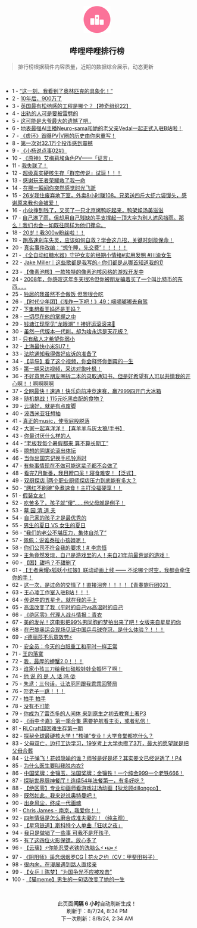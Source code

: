 <div align="center">
    <img src="./assets/icon_rank.png" alt="logo" />
    <h2>哔哩哔哩排行榜</h>
</div>

> 排行榜根据稿件内容质量，近期的数据综合展示，动态更新

<br />

<ul><li><span>1 - <a href=https://www.bilibili.com/BV1FM4m117Cd>“这一刻，我看到了奥林匹克的具象化！”</a></span></li><li><span>2 - <a href=https://www.bilibili.com/BV1jT42167Xb>10年后，900万了</a></span></li><li><span>3 - <a href=https://www.bilibili.com/BV1Ty411q7gS>英国最有松弛感的工程是哪个？【神奇组织22】</a></span></li><li><span>4 - <a href=https://www.bilibili.com/BV1Lz421i7Sg>出轨的人可是要被雷劈的</a></span></li><li><span>5 - <a href=https://www.bilibili.com/BV1Zw4m1k7aw>这可能是大爷最大的遗憾了吧..</a></span></li><li><span>6 - <a href=https://www.bilibili.com/BV17r421K7Ak>地表最强AI主播Neuro-sama和她的老父亲Vedal一起正式入驻B站啦！</a></span></li><li><span>7 - <a href=https://www.bilibili.com/BV1WcvdeVEvo>《虚环》首曝PV|V圈的历史由你来重写！</a></span></li><li><span>8 - <a href=https://www.bilibili.com/BV11E421w7Ay>第一次对32.1万个投币感到震撼</a></span></li><li><span>9 - <a href=https://www.bilibili.com/BV1sE421w7cv>《小杨说点事02#》</a></span></li><li><span>10 - <a href=https://www.bilibili.com/BV1uZ421K7Ti>《原神》艾梅莉埃角色PV——「证言」</a></span></li><li><span>11 - <a href=https://www.bilibili.com/BV1mU411U7eu>我失联了！</a></span></li><li><span>12 - <a href=https://www.bilibili.com/BV1gH4y1c7KV>超级真实硬核生存「群峦传说」试玩！！！</a></span></li><li><span>13 - <a href=https://www.bilibili.com/BV1ZH4y1c7iz>感谢玩王者荣耀救了我一命</a></span></li><li><span>14 - <a href=https://www.bilibili.com/BV1fH4y1F7jq>在哪一瞬间你突然感觉时光飞逝</a></span></li><li><span>15 - <a href=https://www.bilibili.com/BV1N4421f7SG>26岁我住废弃地下室，外卖8小时赚108。兄弟送四斤大虾六袋馒头，感谢原来我也会被爱！</a></span></li><li><span>16 - <a href=https://www.bilibili.com/BV1kw4m1k7aD>小伙挣到钱了，又买了一只北京烤鸭吃起来，鸭架炖汤美滋滋</a></span></li><li><span>17 - <a href=https://www.bilibili.com/BV1W142187Vm>自己淋了雨，但却用自己残缺的手支撑起一顶大伞为别人遮风挡雨。那么！我们也会一如既往同样为他们撑伞。</a></span></li><li><span>18 - <a href=https://www.bilibili.com/BV1xn4y1f7y9>20岁！我300w粉丝啦！！</a></span></li><li><span>19 - <a href=https://www.bilibili.com/BV1JW42197x4>跑高速刹车失灵，应该如何自救？学会这几招，关键时刻能保命！</a></span></li><li><span>20 - <a href=https://www.bilibili.com/BV1kE421w73p>真实事件改编：“想午睡，先交费”！！！！！</a></span></li><li><span>21 - <a href=https://www.bilibili.com/BV1SU411U7gC>《全自动红糖水器》守护女友的经期小情绪#实用发明 #川渝女生</a></span></li><li><span>22 - <a href=https://www.bilibili.com/BV1VE421w7s6>Jake Miller｜这些歌都是我写的🎶 你们都是从哪首知道我的👂</a></span></li><li><span>23 - <a href=https://www.bilibili.com/BV1h9vfeeEMX>【像素池核】一款独特的像素池核风格的游戏开发中</a></span></li><li><span>24 - <a href=https://www.bilibili.com/BV1eZadeWELd>2008年，你感叹这年冬天很冷但你被朋友骗着买了一个叫比特币的东西……</a></span></li><li><span>25 - <a href=https://www.bilibili.com/BV1bM4m1y7Qd>独居的我虽然不会做饭 但我很会吃</a></span></li><li><span>26 - <a href=https://www.bilibili.com/BV1Fi421a7on>【时代少年团】《浅炸一下吧！》49：嘀嘀嘟嘟去自驾</a></span></li><li><span>27 - <a href=https://www.bilibili.com/BV1F4421f7Gh>下集想看王妈还是王妈？</a></span></li><li><span>28 - <a href=https://www.bilibili.com/BV1eH4y1c7pi>一切尽在他的掌握之中</a></span></li><li><span>29 - <a href=https://www.bilibili.com/BV1m4421Z7CL>钱塘江现罕见“龙眼潮”！接好运滚滚来🌊</a></span></li><li><span>30 - <a href=https://www.bilibili.com/BV1hT42167Li>虽然一代版本一代削，却为啥永远是天花板？</a></span></li><li><span>31 - <a href=https://www.bilibili.com/BV1ez421B7cm>只有敌人才希望你弱小</a></span></li><li><span>32 - <a href=https://www.bilibili.com/BV1ci421a77i>上海最快小米SU7！</a></span></li><li><span>33 - <a href=https://www.bilibili.com/BV1SZ421N7yz>法院通知我得做好应诉的准备了</a></span></li><li><span>34 - <a href=https://www.bilibili.com/BV1PE421w7jL>【毕导】看了这个视频，你会释怀你倒霉的一生</a></span></li><li><span>35 - <a href=https://www.bilibili.com/BV1Xm421g7ax>第一期采访视频，采访对象叶枫！</a></span></li><li><span>36 - <a href=https://www.bilibili.com/BV1LYiPeWECu>不好意思在朋友圈拆二本的录取通知书，但是好希望有人可以共情我的开心啊！！啊啊啊啊</a></span></li><li><span>37 - <a href=https://www.bilibili.com/BV1MevdeDEEP>全网最快！速通！快乐向前冲竞速赛，赢7999四开门大冰箱</a></span></li><li><span>38 - <a href=https://www.bilibili.com/BV1xw4m1k7J8>随机挑战！115元吃黑白配的食物？</a></span></li><li><span>39 - <a href=https://www.bilibili.com/BV1mi421h7hh>云璃好，就是有点废脚</a></span></li><li><span>40 - <a href=https://www.bilibili.com/BV1aTvieqEfw>波西米亚狂想抽</a></span></li><li><span>41 - <a href=https://www.bilibili.com/BV1Zz421v758>真正的music，使我屁股脱落</a></span></li><li><span>42 - <a href=https://www.bilibili.com/BV14r421K7bj>大家一起喜洋洋！【喜羊羊与灰太狼/手书】</a></span></li><li><span>43 - <a href=https://www.bilibili.com/BV1Xf421q7to>你最讨厌什么样的人</a></span></li><li><span>44 - <a href=https://www.bilibili.com/BV1QS421X7K4>“老板我每个暑假都来 算不算长期工”</a></span></li><li><span>45 - <a href=https://www.bilibili.com/BV1aS411w7CF>臆想的阴谋论滚出体坛</a></span></li><li><span>46 - <a href=https://www.bilibili.com/BV1UPvXeCEko>当你出国忘记换手机铃声时</a></span></li><li><span>47 - <a href=https://www.bilibili.com/BV1NS421d7Z3>有些事情现在不做可能这辈子都不会做了</a></span></li><li><span>48 - <a href=https://www.bilibili.com/BV1br421K7YA>看完7月新番，我目瞪口呆！寝食难安！【泛式】</a></span></li><li><span>49 - <a href=https://www.bilibili.com/BV152421Z7co>双厨探店 |两个职业厨师探店压力到底能有多大？</a></span></li><li><span>50 - <a href=https://www.bilibili.com/BV1yi421h7DH>“网红不刷碗”免煮速食！主打没福硬享！！</a></span></li><li><span>51 - <a href=https://www.bilibili.com/BV19m421g7xt>假装女友1</a></span></li><li><span>52 - <a href=https://www.bilibili.com/BV18r421M7EK>吃苦多了，孩子就“傻”……他父母就是例子！</a></span></li><li><span>53 - <a href=https://www.bilibili.com/BV1rr421K7AK>墓 园 清 道 夫</a></span></li><li><span>54 - <a href=https://www.bilibili.com/BV1df421q7Mt>自己家的孩子才是最优秀的</a></span></li><li><span>55 - <a href=https://www.bilibili.com/BV1G4421S7Ya>男生的夏日 VS 女生的夏日</a></span></li><li><span>56 - <a href=https://www.bilibili.com/BV1Vb421J76z>“我们的老公不堪压力，集体自杀了”</a></span></li><li><span>57 - <a href=https://www.bilibili.com/BV1gEiceTEnb>佩佩：说谁泰拉小孩姐呢！</a></span></li><li><span>58 - <a href=https://www.bilibili.com/BV1wM4m117qZ>你们公司不符合我的要求！# 李宗恒</a></span></li><li><span>59 - <a href=https://www.bilibili.com/BV1wE421w7Xt>主角竟然发现，自己是游戏里的人！来自21年前最荒诞的游戏！</a></span></li><li><span>60 - <a href=https://www.bilibili.com/BV1TU411S7Pu>【困】甜吗？不甜删了</a></span></li><li><span>61 - <a href=https://www.bilibili.com/BV1Py411q7AH>【王者荣耀x狐妖小红娘】联动动画上线 —— 不论哪个时空，我都会牵住你的手！</a></span></li><li><span>62 - <a href=https://www.bilibili.com/BV1pE421w72y>这一次，是过命的交情了！直接泪奔！！！！【青春旅行团02】</a></span></li><li><span>63 - <a href=https://www.bilibili.com/BV1JKv9ewE8S>王心凌工作室入驻B站！！！</a></span></li><li><span>64 - <a href=https://www.bilibili.com/BV1Dy411e7Hw>传说中的五星卡，就在我的手上</a></span></li><li><span>65 - <a href=https://www.bilibili.com/BV1ji421a7Ti>高温改变了我（平时的自己vs高温时的自己</a></span></li><li><span>66 - <a href=https://www.bilibili.com/BV1cw4m1C7uB>《绝区零》代理人战斗情报：青衣</a></span></li><li><span>67 - <a href=https://www.bilibili.com/BV1dE421w7eR>美的发光！这电影把99%男同胞的梦拍出来了吧！女版来自星星的你</a></span></li><li><span>68 - <a href=https://www.bilibili.com/BV1Zx4y1W7Y2>在巴黎奥运会现场见证中国乒乓球夺冠，是什么体验？！！！</a></span></li><li><span>69 - <a href=https://www.bilibili.com/BV13f421B7zS>⚡️德丽莎不乐意效劳⚡️</a></span></li><li><span>70 - <a href=https://www.bilibili.com/BV1Lf421B7Ai>安全员：今天的白祇重工和平时一样正常</a></span></li><li><span>71 - <a href=https://www.bilibili.com/BV1Dr421M7Dk>王的落寞</a></span></li><li><span>72 - <a href=https://www.bilibili.com/BV1ow4m1k7Kp>我，最厚的螃蟹2.0！！！</a></span></li><li><span>73 - <a href=https://www.bilibili.com/BV1rr421K7y7>谁家小孩三刀给我仨硅胶娃娃全振坏了啊！</a></span></li><li><span>74 - <a href=https://www.bilibili.com/BV1Dy411i727>他 说 的 是 人 话 吗 😮</a></span></li><li><span>75 - <a href=https://www.bilibili.com/BV15m42137ng>朱鸢：三句话，让法厄同跟我乖乖回警局</a></span></li><li><span>76 - <a href=https://www.bilibili.com/BV1RT421k7KE>吓老子一跳！！！</a></span></li><li><span>77 - <a href=https://www.bilibili.com/BV1BS421X78B>拍手 拍手</a></span></li><li><span>78 - <a href=https://www.bilibili.com/BV1ex4y1472t>没有不可能</a></span></li><li><span>79 - <a href=https://www.bilibili.com/BV1uy411q76U>你成为了雷杰多的人间体 来到原生之初去教育土著P3</a></span></li><li><span>80 - <a href=https://www.bilibili.com/BV1ogadexEwd>《雨中卡嘉》第一季合集 需要护航看主页，或者私信！</a></span></li><li><span>81 - <a href=https://www.bilibili.com/BV1am42137JP>RLCraft超困难生存第一期</a></span></li><li><span>82 - <a href=https://www.bilibili.com/BV1Kz421i7Wc>探秘全球最硬核大学！“核弹”专业！大学食堂都吃什么？</a></span></li><li><span>83 - <a href=https://www.bilibili.com/BV1g142187fP>父母双亡，边打工边学习，19岁考上大学也攒了3万，最大的愿望就是把父母合葬</a></span></li><li><span>84 - <a href=https://www.bilibili.com/BV1BBvfeyEbA>让子弹飞！花姐隐喻的谁？师爷是好是坏？其实姜文已经说透了！P4</a></span></li><li><span>85 - <a href=https://www.bilibili.com/BV18S421X7fB>为什么医生要叫我脱内衣?</a></span></li><li><span>86 - <a href=https://www.bilibili.com/BV1Mf421B7zd>中国奖牌：金镶玉，法国奖牌：金镶铁！一个纯金999一个老铁666！</a></span></li><li><span>87 - <a href=https://www.bilibili.com/BV1fU411U77w>探秘世界厨神餐厅！连续54年法餐第一，有多好吃？</a></span></li><li><span>88 - <a href=https://www.bilibili.com/BV1kb421J74n>【绝区零】专业动画师看游戏过场动画【狄龙顾dillongoo】</a></span></li><li><span>89 - <a href=https://www.bilibili.com/BV1KH4y1c78c>既然如此，我来说说奥特曼吧！</a></span></li><li><span>90 - <a href=https://www.bilibili.com/BV1s5v8eBEFj>出身风尘，终成一代画魂</a></span></li><li><span>91 - <a href=https://www.bilibili.com/BV1PW42197Z9>Chris James - 南京，我爱你！！</a></span></li><li><span>92 - <a href=https://www.bilibili.com/BV1Cy411e7VY>四年情侣是怎么磨合成准夫妻的！（纯主观）</a></span></li><li><span>93 - <a href=https://www.bilibili.com/BV1tmiweKEjk>【星穹铁道】斯科特个人单曲「狂吠之夜」</a></span></li><li><span>94 - <a href=https://www.bilibili.com/BV1gb421J7cv>我只是做错了一些事 可我不是坏孩子.</a></span></li><li><span>95 - <a href=https://www.bilibili.com/BV1LE421w7g6>有了这四位火影保镖，放心多了</a></span></li><li><span>96 - <a href=https://www.bilibili.com/BV1ir421K7zM>【云璃】⚡你能忍受老铁的洗脑么⚡◑ω◐️⚡</a></span></li><li><span>97 - <a href=https://www.bilibili.com/BV1vE421F72n>《阴阳师》遥念烟烟罗CG | 花火之约（CV：甲斐田裕子）</a></span></li><li><span>98 - <a href=https://www.bilibili.com/BV1eb421J7Hj>很内向，在漫展遇到路人直接亲</a></span></li><li><span>99 - <a href=https://www.bilibili.com/BV12S421X7zf>【女乒丨陈梦】“为国争光不应被攻击”</a></span></li><li><span>100 - <a href=https://www.bilibili.com/BV1MU411S7md>【猫meme】男生的一句话改变了她的一生</a></span></li></ul>

<br />

<p align=center>此页面<b>间隔 6 小时</b>自动刷新生成！<br>刷新于：8/7/24, 8:34 PM<br>下一次刷新：8/8/24, 2:34 AM</p>